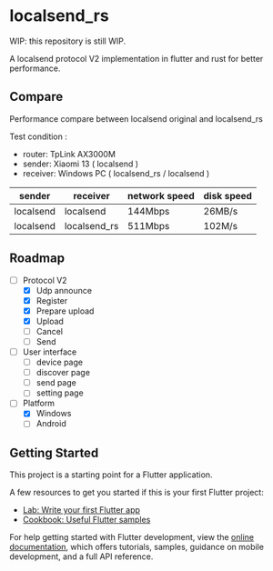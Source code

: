 # localsend_rs

WIP: this repository is still WIP. 

A localsend protocol V2 implementation in flutter and rust for better performance.

## Compare

Performance compare between localsend original and localsend_rs

Test condition : 
 - router: TpLink AX3000M
 - sender: Xiaomi 13 ( localsend )
 - receiver: Windows PC ( localsend_rs / localsend )

| sender    | receiver     | network speed | disk speed |
| --------- | ------------ | ------------- | ---------- |
| localsend | localsend    | 144Mbps       | 26MB/s     |
| localsend | localsend_rs | 511Mbps       | 102M/s     |

## Roadmap

- [ ] Protocol V2
    - [x] Udp announce
    - [x] Register
    - [x] Prepare upload
    - [x] Upload
    - [ ] Cancel
    - [ ] Send
- [ ] User interface
    - [ ] device page
    - [ ] discover page
    - [ ] send page
    - [ ] setting page
- [ ] Platform
  - [x] Windows
  - [ ] Android

## Getting Started

This project is a starting point for a Flutter application.

A few resources to get you started if this is your first Flutter project:

- [Lab: Write your first Flutter app](https://docs.flutter.dev/get-started/codelab)
- [Cookbook: Useful Flutter samples](https://docs.flutter.dev/cookbook)

For help getting started with Flutter development, view the
[online documentation](https://docs.flutter.dev/), which offers tutorials,
samples, guidance on mobile development, and a full API reference.
